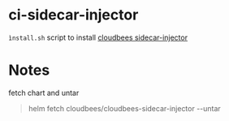 # ci-sidecar-injector

`ìnstall.sh` script to install [cloudbees sidecar-injector](https://docs.cloudbees.com/docs/cloudbees-ci/latest/cloud-admin-guide/kubernetes-self-signed-certificates)


# Notes

fetch chart and untar

> helm fetch cloudbees/cloudbees-sidecar-injector --untar